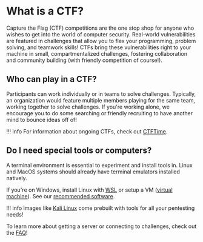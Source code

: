 # What is a CTF?

Capture the Flag (CTF) competitions are the one stop shop for anyone who wishes to get into the world of computer security. Real-world vulnerabilities are featured in challenges that allow you to flex your programming, problem solving, and teamwork skills! CTFs bring these vulnerabilities right to your machine in small, compartmentalized challenges, fostering collaboration and community building (with friendly competition of course!). 

## Who can play in a CTF?
Participants can work individually or in teams to solve challenges. Typically, an organization would feature multiple members playing for the same team, working together to solve challenges. If you're working alone, we encourage you to do some searching or friendly recruiting to have another mind to bounce ideas off of!

!!! info
    For information about ongoing CTFs, check out [CTFTime](https://ctftime.org/).

## Do I need special tools or computers?
A terminal environment is essential to experiment and install tools in. Linux and MacOS systems should already have terminal emulators installed natively.

If you're on Windows, install Linux with [WSL](https://learn.microsoft.com/en-us/windows/wsl/install) or setup a VM ([virtual machine](https://azure.microsoft.com/en-us/resources/cloud-computing-dictionary/what-is-a-virtual-machine)). See our [recommended software](https://ctf101.org/faq/recommended-software/).

!!! info
    Images like [Kali Linux](https://www.kali.org/get-kali/#kali-platforms) come prebuilt with tools for all your pentesting needs!

To learn more about getting a server or connecting to challenges, check out the [FAQ](https://ctf101.org/faq/connecting-to-services/)!
